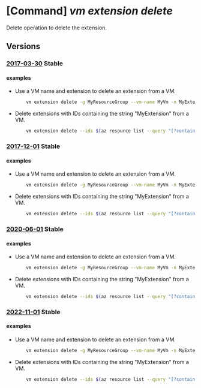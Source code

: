 # [Command] _vm extension delete_

Delete operation to delete the extension.

## Versions

### [2017-03-30](/Resources/mgmt-plane/L3N1YnNjcmlwdGlvbnMve30vcmVzb3VyY2Vncm91cHMve30vcHJvdmlkZXJzL21pY3Jvc29mdC5jb21wdXRlL3ZpcnR1YWxtYWNoaW5lcy97fS9leHRlbnNpb25zL3t9/2017-03-30.xml) **Stable**

<!-- mgmt-plane /subscriptions/{}/resourcegroups/{}/providers/microsoft.compute/virtualmachines/{}/extensions/{} 2017-03-30 -->

#### examples

- Use a VM name and extension to delete an extension from a VM.
    ```bash
        vm extension delete -g MyResourceGroup --vm-name MyVm -n MyExtensionName
    ```

- Delete extensions with IDs containing the string "MyExtension" from a VM.
    ```bash
        vm extension delete --ids $(az resource list --query "[?contains(name, 'MyExtension')].id" -o tsv)
    ```

### [2017-12-01](/Resources/mgmt-plane/L3N1YnNjcmlwdGlvbnMve30vcmVzb3VyY2Vncm91cHMve30vcHJvdmlkZXJzL21pY3Jvc29mdC5jb21wdXRlL3ZpcnR1YWxtYWNoaW5lcy97fS9leHRlbnNpb25zL3t9/2017-12-01.xml) **Stable**

<!-- mgmt-plane /subscriptions/{}/resourcegroups/{}/providers/microsoft.compute/virtualmachines/{}/extensions/{} 2017-12-01 -->

#### examples

- Use a VM name and extension to delete an extension from a VM.
    ```bash
        vm extension delete -g MyResourceGroup --vm-name MyVm -n MyExtensionName
    ```

- Delete extensions with IDs containing the string "MyExtension" from a VM.
    ```bash
        vm extension delete --ids $(az resource list --query "[?contains(name, 'MyExtension')].id" -o tsv)
    ```

### [2020-06-01](/Resources/mgmt-plane/L3N1YnNjcmlwdGlvbnMve30vcmVzb3VyY2Vncm91cHMve30vcHJvdmlkZXJzL21pY3Jvc29mdC5jb21wdXRlL3ZpcnR1YWxtYWNoaW5lcy97fS9leHRlbnNpb25zL3t9/2020-06-01.xml) **Stable**

<!-- mgmt-plane /subscriptions/{}/resourcegroups/{}/providers/microsoft.compute/virtualmachines/{}/extensions/{} 2020-06-01 -->

#### examples

- Use a VM name and extension to delete an extension from a VM.
    ```bash
        vm extension delete -g MyResourceGroup --vm-name MyVm -n MyExtensionName
    ```

- Delete extensions with IDs containing the string "MyExtension" from a VM.
    ```bash
        vm extension delete --ids $(az resource list --query "[?contains(name, 'MyExtension')].id" -o tsv)
    ```

### [2022-11-01](/Resources/mgmt-plane/L3N1YnNjcmlwdGlvbnMve30vcmVzb3VyY2Vncm91cHMve30vcHJvdmlkZXJzL21pY3Jvc29mdC5jb21wdXRlL3ZpcnR1YWxtYWNoaW5lcy97fS9leHRlbnNpb25zL3t9/2022-11-01.xml) **Stable**

<!-- mgmt-plane /subscriptions/{}/resourcegroups/{}/providers/microsoft.compute/virtualmachines/{}/extensions/{} 2022-11-01 -->

#### examples

- Use a VM name and extension to delete an extension from a VM.
    ```bash
        vm extension delete -g MyResourceGroup --vm-name MyVm -n MyExtensionName
    ```

- Delete extensions with IDs containing the string "MyExtension" from a VM.
    ```bash
        vm extension delete --ids $(az resource list --query "[?contains(name, 'MyExtension')].id" -o tsv)
    ```
